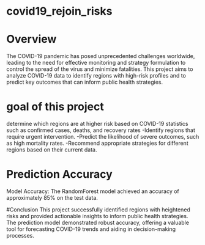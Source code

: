 # covid19_rejoin_risks

# Overview
The COVID-19 pandemic has posed unprecedented challenges worldwide, leading to the need for effective monitoring and strategy formulation to control the spread of the virus and minimize fatalities. This project aims to analyze COVID-19 data to identify regions with high-risk profiles and to predict key outcomes that can inform public health strategies.

# goal of this project
determine which regions are at higher risk based on COVID-19 statistics such as confirmed cases, deaths, and recovery rates
-Identify regions that require urgent intervention.
-Predict the likelihood of severe outcomes, such as high mortality rates.
-Recommend appropriate strategies for different regions based on their current data.

# Prediction Accuracy
Model Accuracy: The RandomForest model achieved an accuracy of approximately 85% on the test data.

#Conclusion
This project successfully identified regions with heightened risks and provided actionable insights to inform public health strategies. The prediction model demonstrated robust accuracy, offering a valuable tool for forecasting COVID-19 trends and aiding in decision-making processes.
